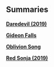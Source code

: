 ## Summaries

[**Daredevil (2019)**](https://docs.google.com/document/d/e/2PACX-1vSQCm7OjN-xPBJYmeTDUp5_5kFSXJ0-MwdaySUv-OMBXuutYkUekRJ5GuJf5PuXgeoLopX56ukyJT7m/pub)

[**Gideon Falls**](https://docs.google.com/document/d/e/2PACX-1vQ_vnTsLqkLltkLkoG8rf3_j9XRqTi-zswMDIIrLYQCywv5eBlGHFV9WqV1X6xPuzfECxdjBWp_8enw/pub)

[**Oblivion Song**](https://docs.google.com/document/d/e/2PACX-1vRS9fb66joN-wWInM5PV7DoC-eU91nvVZK4sTObqv6FQWptJm7xAZhsD7H2mNzDV_UQvh-yUG2ShNiz/pub)

[**Red Sonja (2019)**](https://docs.google.com/document/d/e/2PACX-1vRLXGLv94p6rLdPjF5CcjU9aO9AQLtVNtV-WqNOHYOMo8gh_IARpH7xnKqeHt4XmbD6cc1TGz8kJ0yx/pub)

